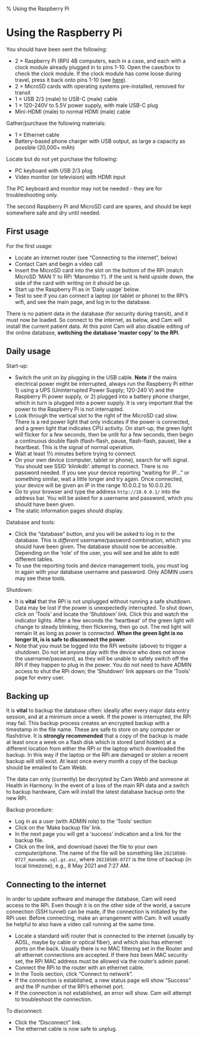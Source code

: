 % Using the Raspberry Pi

# Using the Raspberry Pi

You should have been sent the following:

 * 2 × Raspberry Pi (RPi) 4B computers, each in a case, and each with
   a clock module already plugged in to pins 1-10. Open the case/box
   to check the clock module. If the clock module has come loose
   during travel, press it back onto pins 1-10 (see [here][1]).
 * 2 × MicroSD cards with operating systems pre-installed, removed for
   transit
 * 1 × USB 2/3 (male) to USB-C (male) cable
 * 1 × 120-240V to 5.5V power supply, with male USB-C plug
 * Mini-HDMI (male) to normal HDMI (male) cable

Gather/purchase the following materials:

 * 1 × Ethernet cable
 * Battery-based phone charger with USB output, as large a capacity as
   possible (20,000+ mAh)
   
Locate but do not yet purchase the following: 

 * PC keyboard with USB 2/3 plug
 * Video monitor (or television) with HDMI input

The PC keyboard and monitor may not be needed - they are for
troubleshooting only.

The second Raspberry Pi and MicroSD card are spares, and should be
kept somewhere safe and dry until needed.

## First usage

For the first usage:

 * Locate an internet router (see “Connecting to the internet”, below)
 * Contact Cam and begin a video call
 * Insert the MicroSD card into the slot on the bottom of the RPi
   (match MicroSD ‘MAN 1’ to RPi ‘Manombo 1’). If the unit is held
   upside down, the side of the card with writing on it should be
   _up_.
 * Start up the Raspberry Pi as in ‘Daily usage’ below.
 * Test to see if you can connect a laptop (or tablet or phone) to the
   RPi’s wifi, and see the main page, and log in to the
   database. 

There is no patient data in the database (for security during
transit), and it must now be loaded. So connect to the internet, as
below, and Cam will install the current patient data. At this point
Cam will also disable editing of the online database, **switching the
database ‘master copy’ to the RPi**.

## Daily usage

Start-up:

 * Switch the unit on by plugging in the USB cable.  **Note** if the
   mains electrical power might be interrupted, always run the
   Raspberry Pi either 1) using a UPS (Uninterrupted Power Supply;
   120-240 V) and the Raspberry Pi power supply, or 2) plugged into a
   battery phone charger, which in turn is plugged into a power
   supply. It is very important that the power to the Raspberry Pi is
   not interrupted.
 * Look through the vertical slot to the right of the MicroSD cad
   slow. There is a red power light that only indicates if the power
   is connected, and a green light that indicates CPU activity. On
   start-up, the green light will flicker for a few seconds, then be
   unlit for a few seconds, then begin a continuous double flash
   (flash-flash, pause, flash-flash, pause), like a heartbeat. This is
   the signal of normal operation.
 * Wait at least 1½ minutes before trying to connect.
 * On your own device (computer, tablet or phone), search for wifi
   signal. You should see SSID ‘klinikdb’: attempt to connect. There
   is no password needed. If you see your device reporting “waiting
   for IP...” or something similar, wait a little longer and try
   again. Once connected, your device will be given an IP in the range
   10.0.0.2 to 10.0.0.20.
 * Go to your browser and type the address `http://10.0.0.1/` into the
   address bar. You will be asked for a username and password, which
   you should have been given.
 * The static information pages should display.

Database and tools:

 * Click the “database” button, and you will be asked to log in to the
   database. This is _different_ username/password combination, which
   you should have been given.  The database should now be
   accessible. Depending on the ‘role’ of the user, you will see and
   be able to edit different tables.
 * To use the reporting tools and device management tools, you must
   log in again with your database username and password. Only ADMIN
   users may see these tools.

Shutdown:   

 * It is **vital** that the RPi is not unplugged without running a
   safe shutdown.  Data may be lost if the power is unexpectedly
   interrupted. To shut down, click on ‘Tools’ and locate the
   ‘Shutdown’ link. Click this and watch the indicator lights. After a
   few seconds the ‘heartbeat’ of the green light will change to
   steady blinking, then flickering, then go out. The red light will
   remain lit as long as power is connected. **When the green light is
   no longer lit, is is safe to disconnect the power**.
 * Note that you must be logged into the RPi website (above) to
   trigger a shutdown. Do not let anyone play with the device who does
   not know the username/password, as they will be unable to safely
   switch off the RPi if they happen to plug in the power.  You do not
   need to have ADMIN access to shut the RPi down; the ‘Shutdown’ link
   appears on the ‘Tools’ page for every user.

## Backing up

It is **vital** to backup the database often: ideally after every
major data entry session, and at a minimum once a week.  If the power
is interrupted, the RPi may fail.  This backup process creates an
encrypted backup with a timestamp in the file name.  These are safe to
store on any computer or flashdrive.  It is **strongly recommended**
that a copy of the backup is made at least once a week on a flash disk
which is stored (and hidden) at a different location from either the
RPi or the laptop which downloaded the backup. In this way if the
laptop or the RPi are damaged or stolen a recent backup will still
exist.  At least once every month a copy of the backup should be
emailed to Cam Webb.

The data can only (currently) be decrypted by Cam Webb and someone at
Health in Harmony. In the event of a loss of the main RPi data and a
switch to backup hardware, Cam will install the latest database backup
onto the new RPi.

Backup procedure:

 * Log in as a user (with ADMIN role) to the ‘Tools’ section
 * Click on the ‘Make backup file’ link. 
 * In the next page you will get a ‘success’ indication and a link for
   the backup file.
 * Click on the link, and download (save) the file to your own
   computer/phone. The name of the file will be something like
   `20210508-0727_manombo.sql.gz.asc`, where `20210508-0727` is the
   time of backup (in local timezone), e.g., 8 May 2021 and 7:27 AM.

## Connecting to the internet

In order to update software and manage the database, Cam will need
access to the RPi. Even though it is on the other side of the world, a
secure connection (SSH tunnel) can be made, if the connection is
initiated by the RPi user.  Before connecting, make an arrangement
with Cam. It will usually be helpful to also have a video call running
at the same time.

 * Locate a standard wifi router that is connected to the internet
   (usually by ADSL, maybe by cable or optical fiber), and which also
   has ethernet ports on the back.  Usually there is no MAC filtering
   set in the Router and all ethernet connections are accepted. If
   there _has_ been MAC security set, the RPi MAC address must be
   allowed via the router’s admin panel.
 * Connect the RPi to the router with an ethernet cable.
 * In the Tools section, click “Connect to network”. 
 * If the connection is established, a new status page will show
   “Success” and the IP number of the RPi’s ethernet port.
 * If the connection is not established, an error will show. Cam will
   attempt to troubleshoot the connection.

To disconnect: 

 * Click the “Disconnect” link. 
 * The ethernet cable is now safe to unplug.
 
[1]: https://wiki.52pi.com/index.php?title=DS1307_RTC_Module_with_BAT_for_Raspberry_Pi_SKU:_EP-0059
